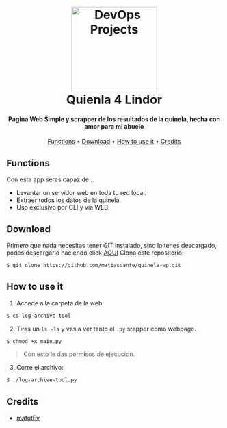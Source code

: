 <h1 align="center">
  <br>
  <a href="https://github.com/matiasdante"><img src="https://www.loteria.gba.gov.ar/images/logos/01_LogoQuinielaMultiple.png" alt="DevOps Projects" width="200"></a>
  <br>
  Quienla 4 Lindor
  <br>
</h1>

<h4 align="center">Pagina Web Simple y scrapper de los resultados de la quinela, hecha con amor para mi abuelo</h4>

<p align="center">
  <a href="#Functions">Functions</a> •
  <a href="#Download">Download</a> •
  <a href="#How to use it">How to use it</a> •
  <a href="#Credits">Credits</a> 
</p>

## Functions
Con esta app seras capaz de...
- Levantar un servidor web en toda tu red local.
- Extraer todos los datos de la quinela.
- Uso exclusivo por CLI y via WEB.

## Download
Primero que nada necesitas tener GIT instalado, sino lo tenes descargado, podes descargarlo haciendo click [AQUI](https://git-scm.com) 
Clona este repositorio: 
```bash
$ git clone https://github.com/matiasdante/quinela-wp.git
```
## How to use it
1. Accede a la carpeta de la web
```bash
$ cd log-archive-tool
```
2. Tiras un `ls -la` y vas a ver tanto el `.py` srapper como webpage.
```bash
$ chmod +x main.py
```
> Con esto le das permisos de ejecucion. 
3. Corre el archivo:
```bash
$ ./log-archive-tool.py
```

## Credits

* [matutEv](https://github.com/matiasdante)
